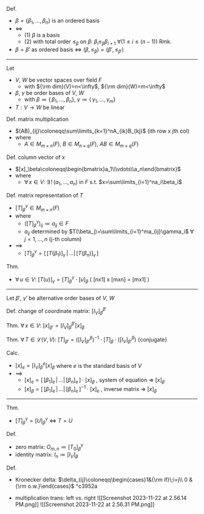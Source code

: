 
Def.
- $\beta=\{\beta_1,\,...,\,\beta_n\}$ is an ordered basis
- $\iff$
	- (1) $\beta$ is a basis
	- (2) with total order $\leq_\beta$ on $\beta$:  $\beta_i\leq_\beta \beta_{i+1}$  $\forall(1\leq i\leq(n-1))$
Rmk.
- $\beta=\beta'$ as ordered basis $\iff$ $(\beta,\,\leq_{\beta})=(\beta',\,\leq_{\beta'})$

---

Let
- $V$, $W$ be vector spaces over field $F$
	- with  ${\rm dim}(V)=n<\infty$, ${\rm dim}(W)=m<\infty$
- $\beta$, $\gamma$ be order bases of $V$, $W$
	- with  $\beta\coloneqq\{\,\beta_1,\,...,\,\beta_n\}$, $\gamma\coloneqq\{\,\gamma_1,\,...,\,\gamma_m\}$
- $T:V\to W$ be linear

Def. matrix multiplication
- $(AB)_{ij}\coloneqq\sum\limits_{k=1}^nA_{ik}B_{kj}$  (ith row x jth col)
- where
	- $A\in M_{m\times n}(F)$, $B\in M_{n\times q}(F)$, $AB\in M_{m\times q}(F)$

Def. column vector of $x$
- $[x]_\beta\coloneqq\begin{bmatrix}a_1\\\vdots\\a_n\end{bmatrix}$
- where
	- $\forall\,x\in V$:  $\exists\,!\,(a_1,\,...,\,a_n)$ in $F$  s.t.  $x=\sum\limits_{i=1}^na_i\beta_i$

Def. matrix representation of $T$
- $[T]_\beta^\gamma\in M_{m\times n}(F)$
- where
	- $([T]_\beta^\gamma)_{ij}\coloneqq a_{ij}\in F$
	- $a_{ij}$ determined by  $T(\beta_j)=\sum\limits_{i=1}^ma_{ij}\gamma_i$  $\forall\,j=1,\,...,\,n$  (j-th column)
- $\implies$
	- $[T]_\beta^\gamma=[\,[T(\beta_1)]_\gamma\,|\,...|\,[T(\beta_n)]_\gamma\,]$

Thm.
- $\forall\,u\in V$:  $[T(u)]_\gamma=[T]_\beta^\gamma\cdot[u]_\beta$  ( \[nx1] x \[mxn] = \[mx1] )

---

Let $\beta'$, $\gamma'$ be alternative order bases of $V$, $W$

Def. change of coordinate matrix: $[I_V]_\beta^{\beta'}$

Thm. $\forall\,x\in V$:  $[x]_{\beta'}=[I_V]_\beta^{\beta'}[x]_\beta$

Thm. $\forall\,T\in\mathcal{L}(V,\,V)$:  $[T]_{\beta'}=([I_V]_{\beta'}^{\beta})^{-1}\cdot [T]_\beta\cdot([I_V]_{\beta'}^{\beta})$  {conjugate}

Calc.
- $[x]_e=[I_V]_\beta^e[x]_\beta$  where  $e$ is the standard basis of $V$
- $\implies$
	- $[x]_e=[\,[\beta_1]_e\,|\,...|\,[\beta_n]_e\,]\cdot[x]_\beta$ ,  system of equation => $[x]_\beta$
    - $[x]_\beta=[\,[\beta_1]_e\,|\,...|\,[\beta_n]_e\,]^{-1}\cdot[x]_e$ ,  inverse matrix => $[x]_\beta$

---

Thm.
- $[T]_\beta^\gamma=[U]_\beta^\gamma$ $\iff$ $T=U$

Def.
- zero matrix:  $O_{m,\,n}\coloneqq[T_0]_\beta^\gamma$
- identity matrix:  $I_n\coloneqq[I_V]_{\beta}$

Def.
- Kronecker delta:  $\delta_{ij}\coloneqq\begin{cases}1&{\rm if}\;i=j\\ 0 & {\rm o.w.}\end{cases}$  ^c3952a

- multiplication trans: left vs. right
	![[Screenshot 2023-11-22 at 2.56.14 PM.png]]
	![[Screenshot 2023-11-22 at 2.56.31 PM.png]]
